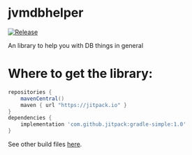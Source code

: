 # jvmdbhelper

[![Release](https://jitpack.io/v/torres-developer/jvmdbhelper.svg)](https://jitpack.io/#torres-developer/jvmdbhelper)

An library to help you with DB things in general

# Where to get the library:

``` groovy
repositories {
	mavenCentral()
	maven { url "https://jitpack.io" }
}
dependencies {
	implementation 'com.github.jitpack:gradle-simple:1.0'
}
```

See other build files [here](https://jitpack.io/#torres-developer/jvmdbhelper).
